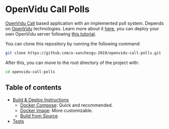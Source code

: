 # OpenVidu Call Polls

[OpenVidu Call](https://github.com/openvidu/openvidu-call) based application with an implemented poll system.
Depends on [OpenVidu](https://openvidu.io) technologies. Learn more about it [here](), you can deploy your own OpenVidu server following [this tutorial]().

You can clone this repository by running the following command:
```sh
git clone https://github.com/a-sanchezgu-2019/openvidu-call-polls.git
```

After this, you can move to the root directory of the project with:
```sh
cd openvidu-call-polls
```

## Table of contents
* [Build & Deploy Instructions](#build-&-deploy-instructions)
  + [Docker Compose](#docker-compose): Quick and recommended.
  + [Docker Image](#docker-compose): More customizable.
  + [Build from Source](#docker-compose).
* [Tests](#tests)